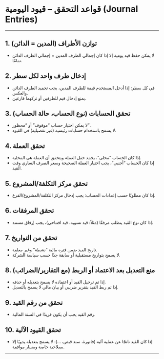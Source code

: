 # قواعد التحقق – قيود اليومية (Journal Entries)

---

## 1. توازن الأطراف (المدين = الدائن)
- لا يمكن حفظ قيد يومية إلا إذا كان إجمالي الطرف المدين = إجمالي الطرف الدائن تمامًا.

## 2. إدخال طرف واحد لكل سطر
- في كل سطر: إذا أدخل المستخدم قيمة للطرف المدين، يجب تجميد الطرف الدائن والعكس.
- يمنع إدخال قيم للطرفين أو تركهما فارغين.

## 3. تحقق الحسابات (نوع الحساب، حالة الحساب)
- لا يمكن اختيار حساب “موقوف” أو “محظور”.
- لا يسمح باستخدام حسابات رئيسية (غير تفصيلية) في القيود.

## 4. تحقق العملة
- إذا كان الحساب “محلي”، يجمد حقل العملة ويتحقق أن العملة هي المحلية.
- إذا كان الحساب “أجنبي”، يجب اختيار العملة الصحيحة وسعر الصرف الساري وقت القيد.

## 5. تحقق مركز التكلفة/المشروع
- إذا كان مطلوبًا حسب إعدادات الحساب: يجب إدخال مركز التكلفة/المشروع/الفرع.

## 6. تحقق المرفقات
- إذا كان نوع القيد يتطلب مرفقًا (مثلاً: قيد تسوية، قيد افتتاحي)، يجب إرفاق مستند.

## 7. تحقق من التواريخ
- تاريخ القيد ضمن فترة مالية “نشطة” وغير مغلقة.
- لا يسمح بتواريخ مستقبلية أو سابقة جدًا حسب سياسة الشركة.

## 8. منع التعديل بعد الاعتماد أو الربط (مع التقارير/الضرائب)
- إذا تم ترحيل القيد أو اعتماده لا يسمح بتعديله أو حذفه.
- إذا تم ربط القيد بتقرير ضريبي أو بيان مالي لا يسمح بالتعديل.

## 9. تحقق من رقم القيد
- رقم القيد يجب أن يكون فريدًا في السنة المالية.

## 10. تحقق القيود الآلية
- إذا كان القيد ناتجًا عن عملية آلية (فاتورة، سند قبض، ...): لا يسمح بتعديله يدويًا إلا بصلاحية خاصة ومسار موافقة.

---